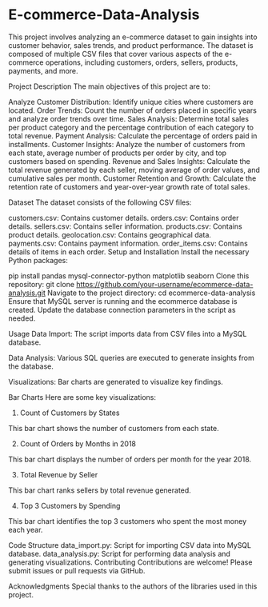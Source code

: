 # E-commerce-Data-Analysis
This project involves analyzing an e-commerce dataset to gain insights into customer behavior, sales trends, and product performance.  The dataset is composed of multiple CSV files that cover various aspects of the e-commerce operations, including customers, orders, sellers, products, payments, and more.

Project Description
The main objectives of this project are to:

Analyze Customer Distribution: Identify unique cities where customers are located.
Order Trends: Count the number of orders placed in specific years and analyze order trends over time.
Sales Analysis: Determine total sales per product category and the percentage contribution of each category to total revenue.
Payment Analysis: Calculate the percentage of orders paid in installments.
Customer Insights: Analyze the number of customers from each state, average number of products per order by city, and top customers based on spending.
Revenue and Sales Insights: Calculate the total revenue generated by each seller, moving average of order values, and cumulative sales per month.
Customer Retention and Growth: Calculate the retention rate of customers and year-over-year growth rate of total sales.

Dataset
The dataset consists of the following CSV files:

customers.csv: Contains customer details.
orders.csv: Contains order details.
sellers.csv: Contains seller information.
products.csv: Contains product details.
geolocation.csv: Contains geographical data.
payments.csv: Contains payment information.
order_items.csv: Contains details of items in each order.
Setup and Installation
Install the necessary Python packages:

pip install pandas mysql-connector-python matplotlib seaborn
Clone this repository:
git clone https://github.com/your-username/ecommerce-data-analysis.git
Navigate to the project directory:
cd ecommerce-data-analysis
Ensure that MySQL server is running and the ecommerce database is created. Update the database connection parameters in the script as needed.

Usage
Data Import: The script imports data from CSV files into a MySQL database.

Data Analysis: Various SQL queries are executed to generate insights from the database.

Visualizations: Bar charts are generated to visualize key findings.

Bar Charts
Here are some key visualizations:

1. Count of Customers by States

This bar chart shows the number of customers from each state.

2. Count of Orders by Months in 2018

This bar chart displays the number of orders per month for the year 2018.

3. Total Revenue by Seller

This bar chart ranks sellers by total revenue generated.

4. Top 3 Customers by Spending

This bar chart identifies the top 3 customers who spent the most money each year.

Code Structure
data_import.py: Script for importing CSV data into MySQL database.
data_analysis.py: Script for performing data analysis and generating visualizations.
Contributing
Contributions are welcome! Please submit issues or pull requests via GitHub.

Acknowledgments
Special thanks to the authors of the libraries used in this project.
